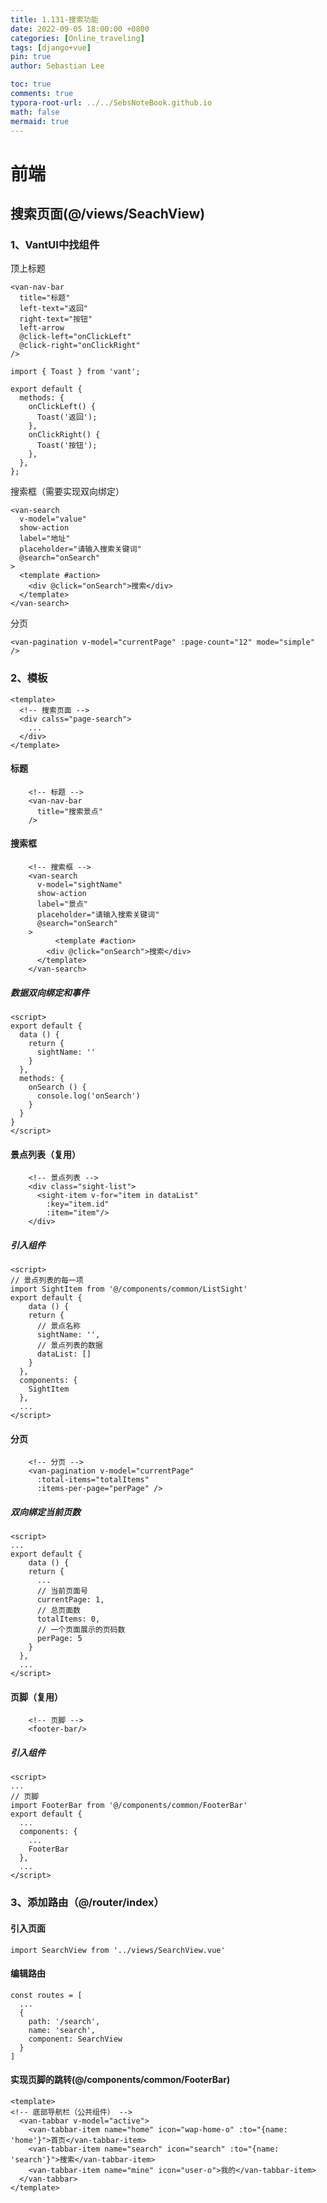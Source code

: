 ```yaml
---
title: 1.131-搜索功能
date: 2022-09-05 18:00:00 +0800
categories: [Online_traveling]
tags: [django+vue]
pin: true
author: Sebastian Lee

toc: true
comments: true
typora-root-url: ../../SebsNoteBook.github.io
math: false
mermaid: true
---
```


# 前端

## 搜索页面(@/views/SeachView)

### 1、VantUI中找组件

顶上标题

```
<van-nav-bar
  title="标题"
  left-text="返回"
  right-text="按钮"
  left-arrow
  @click-left="onClickLeft"
  @click-right="onClickRight"
/>
```

```
import { Toast } from 'vant';

export default {
  methods: {
    onClickLeft() {
      Toast('返回');
    },
    onClickRight() {
      Toast('按钮');
    },
  },
};
```

搜索框（需要实现双向绑定）

```
<van-search
  v-model="value"
  show-action
  label="地址"
  placeholder="请输入搜索关键词"
  @search="onSearch"
>
  <template #action>
    <div @click="onSearch">搜索</div>
  </template>
</van-search>
```

分页

```
<van-pagination v-model="currentPage" :page-count="12" mode="simple" />
```

### 2、模板

```
<template>
  <!-- 搜索页面 -->
  <div calss="page-search">
    ...
  </div>
</template>
```

#### 标题

```
	<!-- 标题 -->
    <van-nav-bar
      title="搜索景点"
    />
```

#### 搜索框

```
	<!-- 搜索框 -->
    <van-search
      v-model="sightName"
      show-action
      label="景点"
      placeholder="请输入搜索关键词"
      @search="onSearch"
    >
          <template #action>
        <div @click="onSearch">搜索</div>
      </template>
    </van-search>
```

##### 数据双向绑定和事件

```
<script>
export default {
  data () {
    return {
      sightName: ''
    }
  },
  methods: {
    onSearch () {
      console.log('onSearch')
    }
  }
}
</script>
```

#### 景点列表（复用）

```
    <!-- 景点列表 -->
    <div class="sight-list">
      <sight-item v-for="item in dataList"
        :key="item.id"
        :item="item"/>
    </div>
```

##### 引入组件

```
<script>
// 景点列表的每一项
import SightItem from '@/components/common/ListSight'
export default {
    data () {
    return {
      // 景点名称
      sightName: '',
      // 景点列表的数据
      dataList: []
    }
  },
  components: {
    SightItem
  },
  ...
</script>
```

#### 分页

```
    <!-- 分页 -->
    <van-pagination v-model="currentPage"
      :total-items="totalItems"
      :items-per-page="perPage" />
```

##### 双向绑定当前页数

```
<script>
...
export default {
    data () {
    return {
      ...
      // 当前页面号
      currentPage: 1,
      // 总页面数
      totalItems: 0,
      // 一个页面展示的页码数
      perPage: 5
    }
  },
  ...
</script>
```

#### 页脚（复用）

```
    <!-- 页脚 -->
    <footer-bar/>
```

##### 引入组件

```
<script>
...
// 页脚
import FooterBar from '@/components/common/FooterBar'
export default {
  ...
  components: {
    ...
    FooterBar
  },
  ...
</script>
```

### 3、添加路由（@/router/index）

#### 引入页面

```
import SearchView from '../views/SearchView.vue'
```

#### 编辑路由

```
const routes = [
  ...
  {
    path: '/search',
    name: 'search',
    component: SearchView    
  }
]
```

#### 实现页脚的跳转(@/components/common/FooterBar)

```
<template>
<!-- 底部导航栏（公共组件） -->
  <van-tabbar v-model="active">
    <van-tabbar-item name="home" icon="wap-home-o" :to="{name: 'home'}">首页</van-tabbar-item>
    <van-tabbar-item name="search" icon="search" :to="{name: 'search'}">搜索</van-tabbar-item>
    <van-tabbar-item name="mine" icon="user-o">我的</van-tabbar-item>
  </van-tabbar>
</template>
```


